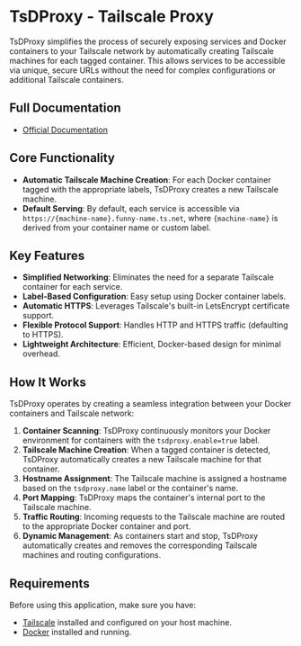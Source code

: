 # TsDProxy - Tailscale Proxy

TsDProxy simplifies the process of securely exposing services and Docker containers
to your Tailscale network by automatically creating Tailscale machines for each
tagged container. This allows services to be accessible via unique, secure URLs
without the need for complex configurations or additional Tailscale containers.

## Full Documentation

- [Official Documentation](https://almeidapaulopt.github.io/tsdproxy/)

## Core Functionality

- **Automatic Tailscale Machine Creation**: For each Docker container tagged
with the appropriate labels, TsDProxy creates a new Tailscale machine.
- **Default Serving**: By default, each service is accessible via
`https://{machine-name}.funny-name.ts.net`, where `{machine-name}` is derived
from your container name or custom label.

## Key Features

- **Simplified Networking**: Eliminates the need for a separate Tailscale
container for each service.
- **Label-Based Configuration**: Easy setup using Docker container labels.
- **Automatic HTTPS**: Leverages Tailscale's built-in LetsEncrypt certificate support.
- **Flexible Protocol Support**: Handles HTTP and HTTPS traffic (defaulting to HTTPS).
- **Lightweight Architecture**: Efficient, Docker-based design for minimal overhead.

## How It Works

TsDProxy operates by creating a seamless integration between your Docker
containers and Tailscale network:

1. **Container Scanning**: TsDProxy continuously monitors your Docker
environment for containers with the `tsdproxy.enable=true` label.
2. **Tailscale Machine Creation**: When a tagged container is detected, TsDProxy
automatically creates a new Tailscale machine for that container.
3. **Hostname Assignment**: The Tailscale machine is assigned a hostname based
on the `tsdproxy.name` label or the container's name.
4. **Port Mapping**: TsDProxy maps the container's internal port to the Tailscale
machine.
5. **Traffic Routing**: Incoming requests to the Tailscale machine are routed to
the appropriate Docker container and port.
6. **Dynamic Management**: As containers start and stop, TsDProxy automatically
creates and removes the corresponding Tailscale machines and routing configurations.

## Requirements

Before using this application, make sure you have:

- [Tailscale](https://tailscale.com/) installed and configured on your host machine.
- [Docker](https://www.docker.com/) installed and running.